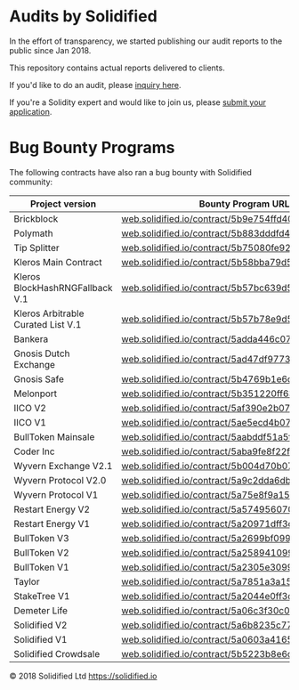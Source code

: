 # Audits by Solidified

In the effort of transparency, we started publishing our audit reports to the public since Jan 2018.

This repository contains actual reports delivered to clients.

If you'd like to do an audit, please [inquiry here](https://solidified.io/?audit=request).
 
If you're a Solidity expert and would like to join us, please [submit your application](https://solidified.io/?audit=onboarding). 


# Bug Bounty Programs

The following contracts have also ran a bug bounty with Solidified community:

| Project version | Bounty Program URL |
| ------ | ------ |
| Brickblock | [web.solidified.io/contract/5b9e754ffd407500116a9d0f](https://web.solidified.io/contract/5b9e754ffd407500116a9d0f) |
| Polymath | [web.solidified.io/contract/5b883dddfd407500116a9d09](https://web.solidified.io/contract/5b883dddfd407500116a9d09) |
| Tip Splitter | [web.solidified.io/contract/5b75080fe922730013e32318](https://web.solidified.io/contract/5b75080fe922730013e32318) |
| Kleros Main Contract | [web.solidified.io/contract/5b58bba79d56c6001179477b](https://web.solidified.io/contract/5b58bba79d56c6001179477b) |
| Kleros  BlockHashRNGFallback V.1 | [web.solidified.io/contract/5b57bc639d56c6001179477a](https://web.solidified.io/contract/5b57bc639d56c6001179477a) |
| Kleros Arbitrable Curated List V.1 | [web.solidified.io/contract/5b57b78e9d56c60011794779](https://web.solidified.io/contract/5b57b78e9d56c60011794779) |
| Bankera | [web.solidified.io/contract/5adda446c0729d0011c169fe](https://web.solidified.io/contract/5adda446c0729d0011c169fe) |
| Gnosis Dutch Exchange | [web.solidified.io/contract/5ad47df97733ff0011a95c7c](https://web.solidified.io/contract/5ad47df97733ff0011a95c7c) |
| Gnosis Safe | [web.solidified.io/contract/5b4769b1e6c0d80014f3ea4e](https://web.solidified.io/contract/5b4769b1e6c0d80014f3ea4e) |
| Melonport | [web.solidified.io/contract/5b351220ff633b001155d511](https://web.solidified.io/contract/5b351220ff633b001155d511) |
| IICO V2 | [web.solidified.io/contract/5af390e2b0720900110f9da4](https://web.solidified.io/contract/5af390e2b0720900110f9da4) |
| IICO V1 | [web.solidified.io/contract/5ae5ecd4b0720900110f9d9b](https://web.solidified.io/contract/5ae5ecd4b0720900110f9d9b) |
| BullToken Mainsale | [web.solidified.io/contract/5aabddf51a5fa9001b33e9f0](https://web.solidified.io/contract/5aabddf51a5fa9001b33e9f0) |
| Coder Inc | [web.solidified.io/contract/5aba9fe8f22f1e001957f7d3](https://web.solidified.io/contract/5aba9fe8f22f1e001957f7d3) |
| Wyvern Exchange V2.1 | [web.solidified.io/contract/5b004d70b0720900110f9dab](https://web.solidified.io/contract/5b004d70b0720900110f9dab) |
| Wyvern Protocol V2.0 | [web.solidified.io/contract/5a9c2dda6dbddf0011f95f06](https://web.solidified.io/contract/5a9c2dda6dbddf0011f95f06) |
| Wyvern Protocol V1 | [web.solidified.io/contract/5a75e8f9a1587f0011af9f86](https://web.solidified.io/contract/5a75e8f9a1587f0011af9f86) |
| Restart Energy V2 | [web.solidified.io/contract/5a57495607045c0012944c7b](https://web.solidified.io/contract/5a57495607045c0012944c7b) |
| Restart Energy V1 | [web.solidified.io/contract/5a20971dff3c2f00118a0e74](https://web.solidified.io/contract/5a20971dff3c2f00118a0e74) |
| BullToken V3 | [web.solidified.io/contract/5a2699bf099d55001121da07](https://web.solidified.io/contract/5a2699bf099d55001121da07) |
| BullToken V2 | [web.solidified.io/contract/5a258941099d55001121da04](https://web.solidified.io/contract/5a258941099d55001121da04) |
| BullToken V1 | [web.solidified.io/contract/5a2305e3099d55001121d9f4](https://web.solidified.io/contract/5a2305e3099d55001121d9f4) |
| Taylor | [web.solidified.io/contract/5a7851a3a1587f0011af9f87](https://web.solidified.io/contract/5a7851a3a1587f0011af9f87) |
| StakeTree V1 | [web.solidified.io/contract/5a2044e0ff3c2f00118a0e72](https://web.solidified.io/contract/5a2044e0ff3c2f00118a0e72) |
| Demeter Life | [web.solidified.io/contract/5a06c3f30c0e83000f8cfd73](https://web.solidified.io/contract/5a06c3f30c0e83000f8cfd73) |
| Solidified V2 | [web.solidified.io/contract/5a6b8235c774d00011909b22](https://web.solidified.io/contract/5a6b8235c774d00011909b22) |
| Solidified V1 | [web.solidified.io/contract/5a0603a416584a000fce451e](https://web.solidified.io/contract/5a0603a416584a000fce451e) |
| Solidified Crowdsale | [web.solidified.io/contract/5b5223b8e6c0d80014f3ea58](https://web.solidified.io/contract/5b5223b8e6c0d80014f3ea58) |


© 2018 Solidified Ltd
https://solidified.io
